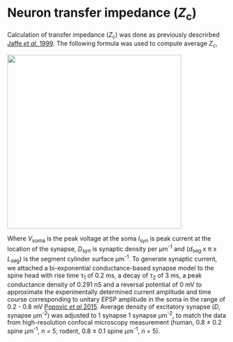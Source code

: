 # Neuron transfer impedance (_Z_<sub>c</sub>)

Calculation of transfer impedance (_Z_<sub>c</sub>) was done as previously descrirbed [Jaffe _et al_, 1999](https://journals.physiology.org/doi/full/10.1152/jn.1999.82.6.3268).
The following formula was used to compute average _Z_<sub>c</sub>, 

<img src="https://user-images.githubusercontent.com/42112716/117706410-8acc7800-b1cd-11eb-9ccd-e1a674a2b021.png" width="400"/>


Where _V_<sub>soma</sub> is the peak voltage at the soma _I_<sub>syn</sub> is peak current at the location of the synapse, _D_<sub>syn</sub> is synaptic density per μm<sup>-1</sup> and (_d_<sub>seg</sub> x π x _L_<sub>seg</sub>) is the segment cylinder surface μm<sup>-1</sup>. To generate synaptic current, we attached a bi-exponential conductance-based synapse model to the spine head with rise time τ<sub>1</sub> of 0.2 ms, a decay of τ<sub>2</sub> of 3 ms, a peak conductance density of 0.291 nS and a reversal potential of 0 mV to approximate the experimentally determined current amplitude and time course corresponding to unitary EPSP amplitude in the soma in the range of 0.2 - 0.8 mV [Popovic _et al_ 2015](https://www.nature.com/articles/ncomms9436). Average density of excitatory synapse (_D_, synapse μm<sup>-2</sup>) was adjusted to 1 synapse 1 synapse μm<sup>-2</sup>, to match the data from high-resolution confocal microscopy measurement (human, 0.8 ± 0.2 spine μm<sup>-1</sup>, _n_ = 5; rodent, 0.8 ± 0.1 spine μm<sup>-1</sup>, _n_ = 5).
